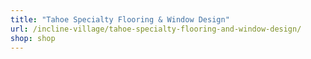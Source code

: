 ```yaml
---
title: "Tahoe Specialty Flooring & Window Design"
url: /incline-village/tahoe-specialty-flooring-and-window-design/
shop: shop
---
```

